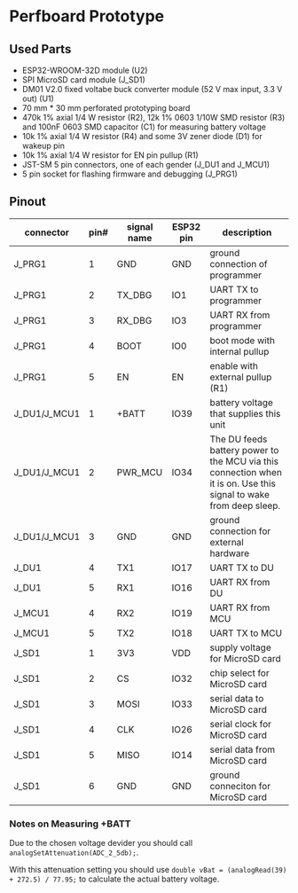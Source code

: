 # Perfboard Prototype

## Used Parts

* ESP32-WROOM-32D module (U2)
* SPI MicroSD card module (J_SD1)
* DM01 V2.0 fixed voltabe buck converter module (52 V max input, 3.3 V out) (U1)
* 70 mm * 30 mm perforated prototyping board
* 470k 1% axial 1/4 W resistor (R2), 12k 1% 0603 1/10W SMD resistor (R3) and 100nF 0603 SMD capacitor (C1) for measuring battery voltage
* 10k 1% axial 1/4 W resistor (R4) and some 3V zener diode (D1) for wakeup pin
* 10k 1% axial 1/4 W resistor for EN pin pullup (R1)
* JST-SM 5 pin connectors, one of each gender (J_DU1 and J_MCU1)
* 5 pin socket for flashing firmware and debugging (J_PRG1)


## Pinout

| connector | pin# | signal name | ESP32 pin | description |
| --- | --- | --- | --- | --- |
| J_PRG1 | 1 | GND | GND | ground connection of programmer |
| J_PRG1 | 2 | TX_DBG | IO1 | UART TX to programmer |
| J_PRG1 | 3 | RX_DBG | IO3 | UART RX from programmer |
| J_PRG1 | 4 | BOOT | IO0 | boot mode with internal pullup |
| J_PRG1 | 5 | EN | EN | enable with external pullup (R1) |
| J_DU1/J_MCU1 | 1 | +BATT | IO39 | battery voltage that supplies this unit |
| J_DU1/J_MCU1 | 2 | PWR_MCU | IO34 | The DU feeds battery power to the MCU via this connection when it is on. Use this signal to wake from deep sleep. |
| J_DU1/J_MCU1 | 3 | GND | GND | ground connection for external hardware |
| J_DU1 | 4 | TX1 | IO17 | UART TX to DU |
| J_DU1 | 5 | RX1 | IO16 | UART RX from DU |
| J_MCU1 | 4 | RX2 | IO19 | UART RX from MCU |
| J_MCU1 | 5 | TX2 | IO18 | UART TX to MCU |
| J_SD1 | 1 | 3V3 | VDD | supply voltage for MicroSD card |
| J_SD1 | 2 | CS | IO32 | chip select for MicroSD card |
| J_SD1 | 3 | MOSI | IO33 | serial data to MicroSD card |
| J_SD1 | 4 | CLK | IO26 | serial clock for MicroSD card |
| J_SD1 | 5 | MISO | IO14 | serial data from MicroSD card |
| J_SD1 | 6 | GND | GND | ground conneciton for MicroSD card |


### Notes on Measuring +BATT

Due to the chosen voltage devider you should call `analogSetAttenuation(ADC_2_5db);`.

With this attenuation setting you should use `double vBat = (analogRead(39) + 272.5) / 77.95;` to calculate the actual battery voltage.
